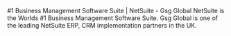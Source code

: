 #1 Business Management Software Suite | NetSuite - Gsg Global 
NetSuite is the Worlds #1 Business Management Software Suite. Gsg Global is one of the leading NetSuite ERP, CRM implementation partners in the UK.
